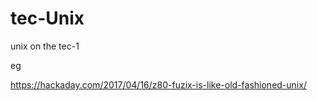 # tec-Unix
unix on the tec-1


eg

https://hackaday.com/2017/04/16/z80-fuzix-is-like-old-fashioned-unix/

